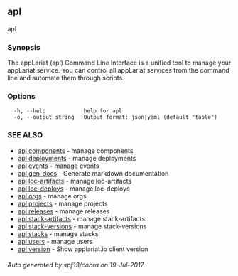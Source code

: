 ## apl

apl

### Synopsis


The appLariat (apl) Command Line Interface is a unified tool to manage your appLariat service. You can control all appLariat services from the command line and automate them through scripts.

### Options

```
  -h, --help            help for apl
  -o, --output string   Output format: json|yaml (default "table")
```

### SEE ALSO
* [apl components](apl_components.md)	 - manage components
* [apl deployments](apl_deployments.md)	 - manage deployments
* [apl events](apl_events.md)	 - manage events
* [apl gen-docs](apl_gen-docs.md)	 - Generate markdown documentation
* [apl loc-artifacts](apl_loc-artifacts.md)	 - manage loc-artifacts
* [apl loc-deploys](apl_loc-deploys.md)	 - manage loc-deploys
* [apl orgs](apl_orgs.md)	 - manage orgs
* [apl projects](apl_projects.md)	 - manage projects
* [apl releases](apl_releases.md)	 - manage releases
* [apl stack-artifacts](apl_stack-artifacts.md)	 - manage stack-artifacts
* [apl stack-versions](apl_stack-versions.md)	 - manage stack-versions
* [apl stacks](apl_stacks.md)	 - manage stacks
* [apl users](apl_users.md)	 - manage users
* [apl version](apl_version.md)	 - Show applariat.io client version

###### Auto generated by spf13/cobra on 19-Jul-2017

